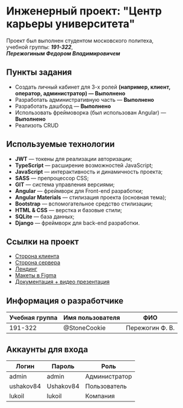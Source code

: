 # Инженерный проект: "Центр карьеры университета"

Проект был выполнен студентом московского политеха,  
учебной группы: ***191-322***,  
***Пережогиным Федором Владимировичем***

## Пункты задания
* Создать личный кабинет для 3-х ролей **(например, клиент, оператор, администратор) — Выполнено**
* Разработать административную часть — **Выполнено**
* Разработать дашборд — **Выполнено**
* Использовать фреймоворка (был использован Angular) — **Выполнено**
* Реализоть CRUD

## Используемые технологии
* **JWT** — токены для реализации авторизации;
* **TypeScript** — расширение возможностей JavaScript;
* **JavaScript** — интерактивность и динамичность проекта;
* **SASS** — препроцессор CSS;
* **GIT** — система управления версиями;
* **Angular** — фреймворк для Front-end разработки;
* **Angular Materials** — стилизация проекта (основная тема);
* **Bootstrap** — вспомогательное средство стилизации;
* **HTML & CSS** — верстка и базовые стили;
* **SQLite** — база данных;
* **Django** — фреймворк для back-end разработки.

## Ссылки на проект
* [Сторона клиента](http://ip-sem4-front.std-928.ist.mospolytech.ru/)
* [Сторона сервера](http://ip-sem4.std-928.ist.mospolytech.ru)
* [Лендинг](http://ip-sem4-landing.std-928.ist.mospolytech.ru)
* [Макеты в Figma](https://clck.ru/WB7VQ)
* [Документация + видео презентация](https://clck.ru/WB7XL)

## Информация о разработчике
| Учебная группа | Имя пользователя |       ФИО       |
|----------------|------------------|-----------------|
|    191-322     |   @StoneCookie   | Пережогин Ф. В. |

## Аккаунты для входа 
|   Логин   |   Пароль   |      Роль     |
|-----------|------------|---------------|
|   admin   |    admin   | Администратор |
| ushakov84 |  Ushakov84 | Пользователь  |
|   lukoil  |    lukoil  |    Компания   |

